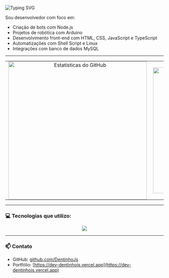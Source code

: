 ![Typing SVG](https://readme-typing-svg.herokuapp.com?color=F7F7F7&Code&pause=7000&repeat=true&lines=Eaew+Me+chamo+DentinhoJs)

Sou desenvolvedor com foco em:
- Criação de bots com Node.js
- Projetos de robótica com Arduino
- Desenvolvimento front-end com HTML, CSS, JavaScript e TypeScript
- Automatizações com Shell Script e Linux
- Integrações com banco de dados MySQL

---

<table align="center" style="border-collapse: collapse; border: none;">
  <tr>
    <td align="center" style="padding: 0 10px; border: none;">
      <img 
        src="https://github-readme-stats.vercel.app/api?username=DentinhoJs&show_icons=true&theme=radical&locale=pt-BR" 
        width="440" 
        alt="Estatísticas do GitHub" 
        style="border:none;"
      />
    </td>
    <td align="center" style="padding: 0 10px; border: none;">
      <img 
        src="https://github-readme-stats.vercel.app/api/top-langs/?username=DentinhoJs&layout=compact&theme=radical&locale=pt-BR" 
        width="400" 
        alt="Linguagens Mais Usadas" 
        style="border:none;"
      />
    </td>
  </tr>
</table>

---

### 💻 Tecnologias que utilizo:

<p align="center">
  <a href="https://skillicons.dev">
    <img src="https://skillicons.dev/icons?i=discord,vscode,arduino,cpp,cs,react,nodejs,mongodb,mint,linux,kali,mysql,ts,js,npm" />
  </a>
</p>

---

### 📫 Contato

- GitHub: [github.com/DentinhoJs](https://github.com/DentinhoJs)
- Portfólio: [https://dev-dentinhojs.vercel.app](https://dev-dentinhojs.vercel.app)
